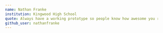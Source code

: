 ```yaml
---
name: Nathan Franke
institution: Kingwood High School
quote: Always have a working prototype so people know how awesome you really are!
github_user: nathanfranke
---
```

